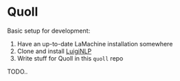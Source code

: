 Quoll
=======

Basic setup for development:
1. Have an up-to-date LaMachine installation somewhere
2. Clone and install [LuigiNLP](https://github.com/LanguageMachines/LuigiNLP)
3. Write stuff for Quoll in this ``quoll`` repo



TODO..

